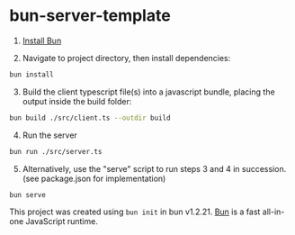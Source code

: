 # bun-server-template

1. [Install Bun](https://bun.sh/docs/installation)

2. Navigate to project directory, then install dependencies:

```bash
bun install
```

3. Build the client typescript file(s) into a javascript bundle, placing the output inside the build folder:

```bash
bun build ./src/client.ts --outdir build
```

4. Run the server

```bash
bun run ./src/server.ts
```

5. Alternatively, use the "serve" script to run steps 3 and 4 in succession. (see package.json for implementation)

```bash
bun serve
```

This project was created using `bun init` in bun v1.2.21. [Bun](https://bun.com) is a fast all-in-one JavaScript runtime.
